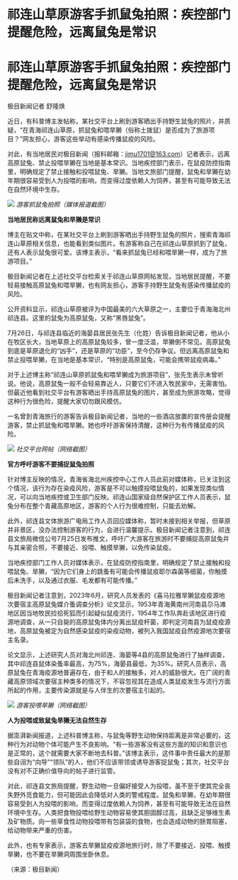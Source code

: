 # 祁连山草原游客手抓鼠兔拍照：疾控部门提醒危险，远离鼠兔是常识

# 祁连山草原游客手抓鼠兔拍照：疾控部门提醒危险，远离鼠兔是常识

极目新闻记者 舒隆焕

近日，有科普博主发帖称，某社交平台上刷到游客晒出手持野生鼠兔的照片，并质疑，“在青海祁连山草原，抓鼠兔和喂旱獭（俗称土拨鼠）是否成为了旅游项目？”网友担心，游客这些举动有感染传播鼠疫的风险。

对此，有当地居民对极目新闻（报料邮箱：jimu1701@163.com）记者表示，远离高原鼠兔、禁止投喂旱獭在当地是基本常识。当地疾控部门表示，在鼠疫防控指南里，明确规定了禁止接触和投喂鼠兔、旱獭。当地文旅部门提醒，鼠兔和旱獭在幼年期很容易受到人为投喂的影响，而变得过度依赖人为饲养，甚至有可能导致无法在自然环境中生存。

![](https://inews.gtimg.com/om_bt/ObLXrtlcEBykMdYIMKYEMbsM5R4bFVQah0MOutg5KDLToAA/1000)
_游客抓鼠兔拍照（媒体报道截图）_

**当地居民称远离鼠兔和旱獭是常识**

博主在贴文中称，在某社交平台上刷到游客晒出手持野生鼠兔的照片，搜索青海祁连山草原相关信息，也能看到类似图片。有游客称自己在祁连山草原抓到了鼠兔，还有人表示鼠兔很可爱。该博主表示，“看来抓鼠兔已经和喂旱獭一样，成为了旅游项目。”

极目新闻记者在上述社交平台检索关于祁连山草原网帖发现，当地居民提醒，不要轻易接触高原鼠兔和喂旱獭，也有网友担心，游客手持野生鼠兔有感染传播鼠疫的风险。

公开资料显示，祁连山草原被评为中国最美的六大草原之一，主要位于青海海北州祁连县。这里的鼠兔为高原鼠兔，又称“黑唇鼠兔”。

7月26日，与祁连县临近的海晏县居民张先生（化姓）告诉极目新闻记者，他从小在牧区长大，当地草原上的高原鼠兔较多，曾一度泛滥，旱獭倒不常见。高原鼠兔到底是草原退化的“凶手”，还是草原的“功臣”，至今仍存争议。但远离高原鼠兔和禁止投喂旱獭，在当地是基本常识，“特别是高原鼠兔，可能会携带鼠疫病毒。”

对于上述博主称“祁连山草原抓鼠兔和喂旱獭成为旅游项目”，张先生表示未曾听说。他说，高原鼠兔一般不会轻易靠近人，只要它们不进入牧民家中，无需害怕。但最近他看到社交平台有游客晒出手持高原鼠兔的图片，甚至成为旅游攻略，觉得这种行为很危险，提醒大家切勿跟风模仿。

一名曾到青海旅行的游客告诉极目新闻记者，当地的一些酒店放置的宣传册会提醒游客，禁止抓鼠兔和喂旱獭。她也呼吁游客保持清醒，这种行为有传播鼠疫的风险。

![](https://inews.gtimg.com/om_bt/O35X4PUVLLN5XqGWkpXx6xyEXzQ3elK6JiqnvbBrRXIcMAA/1000)
_社交平台网帖（网络截图）_

**官方呼吁游客不要捕捉鼠兔拍照**

针对博主反映的情况，青海省海北州疾控中心工作人员此前对媒体称，已关注到这个情况，该行为存在染疫风险，游客是不可以触摸投喂鼠兔的，如果发现类似情况，可以向当地疾控或卫生部门反映。祁连山国家级自然保护区工作人员表示，鼠兔分布在整个青藏高原地区，游客的个人行为很难控制，只能去劝解。

此外，祁连县文体旅游广电局工作人员回应媒体称，暂时未接到相关举报，但草原并非景区，没办法控制游客的行为，会进行温馨提示。极目新闻记者注意到，祁连县文旅局微信公号7月25日发布推文，呼吁广大游客在旅游时不要捕捉高原鼠兔并与其亲密合照，不要接近、投喂、触摸旱獭，以免传染鼠疫。

当地疾控部门工作人员对媒体表示，在鼠疫防控指南里，明确规定了禁止接触和投喂鼠兔、旱獭，“因为它们身上的跳蚤有可能会传播鼠疫耶尔森菌等细菌，你触摸后未洗手，以及通过衣服、毛发都有可能传播。”

极目新闻记者注意到，2023年6月，研究人员发表的《喜马拉雅旱獭鼠疫疫源地次要宿主高原鼠兔媒介蚤调查分析》论文显示，1953年青海黄南州河南县尕马滩地区因当地牧民捡拾死狐而引起疑似鼠疫流行，1954年工作队奔赴该地区进行疫源地调查，从一只自毙的高原鼠兔体内分离出鼠疫杆菌，即判定河南县为鼠疫疫源地，高原鼠兔被定为自然感染鼠疫的染疫动物，被列入我国鼠疫自然疫源地次要宿主名录。

论文显示，上述研究人员对海北州祁连、海晏等4县的高原鼠兔进行了抽样调查，其中祁连县鼠体染蚤率最高，为75%，海晏县最低，为35%。研究人员表示，高原鼠兔在青海疫源地普遍存在，由于和人的接触多，对人的威胁很大。在广阔的青藏高原领域次要宿主种类多的情况下，不容忽视其在造成人类鼠疫发生与流行方面所起的作用，主要传染源就是与人伴生的次要宿主引起的。

![](https://inews.gtimg.com/om_bt/ODfqjCE6QUwEYdkd__lb4vhOeL3sFmGxck6TJ9Lc4ir3wAA/1000)
_游客投喂旱獭（网络截图）_

**人为投喂或致鼠兔旱獭无法自然生存**

据澎湃新闻报道，上述科普博主称，与鼠兔等野生动物保持距离是非常必要的，这种行为对动物个体可能产生不良影响。“有一些游客没有这些方面的知识和意识也是正常的，这个就需要大家不断地去科普。”该博主表示，这件事中责任最大的是那些自诩为“向导”“领队”的人，他们不应该带领或诱导游客捉鼠兔；其次，社交平台没有对不正确价值导向的帖子进行监管。

对此，祁连县文旅局提醒，野生动物一旦偏好接受人为投喂，虽不至于使其完全丧失野外觅食能力，但可能因此会降低对人类的警戒程度。鼠兔和旱獭，在幼年期很容易受到人为投喂的影响，而变得过度依赖人为饲养，甚至有可能导致无法在自然环境中生存。人类把食物投喂给野生动物容易使其胆固醇过高，且缺乏足够维生素及矿物质。向一些草食性动物投喂带有包装袋的食物，也会造成动物的肠胃阻塞，给动物带来严重的伤害。

此外，也有专家表示，游客去旱獭鼠疫疫源地旅行时，除了不要接近、投喂、触摸旱獭，也不要在旱獭洞周围坐卧休息。

（来源：极目新闻）


